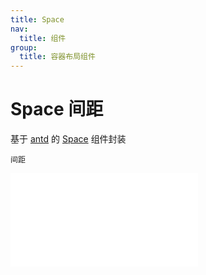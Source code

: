 ```yaml
---
title: Space
nav:
  title: 组件
group:
  title: 容器布局组件
---
```


# Space 间距

基于 <a href="https://ant-design.antgroup.com/index-cn" target="_blank">antd</a> 的 <a href="https://ant-design.antgroup.com/components/space-cn" target="_blank">Space</a> 组件封装

<code src='./Space.tsx'>间距</code>

<embed src="../index.md#L16-L20"></embed>
